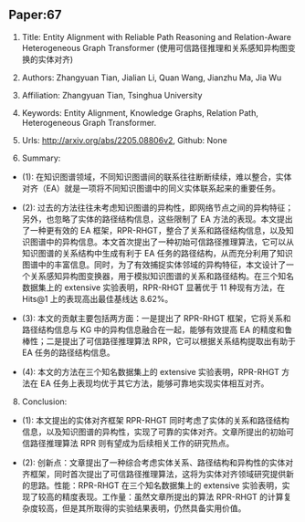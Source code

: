 ## Paper:67




1. Title: Entity Alignment with Reliable Path Reasoning and Relation-Aware Heterogeneous Graph Transformer (使用可信路径推理和关系感知异构图变换的实体对齐)

2. Authors: Zhangyuan Tian, Jialian Li, Quan Wang, Jianzhu Ma, Jia Wu

3. Affiliation: Zhangyuan Tian, Tsinghua University

4. Keywords: Entity Alignment, Knowledge Graphs, Relation Path, Heterogeneous Graph Transformer.

5. Urls: http://arxiv.org/abs/2205.08806v2, Github: None

6. Summary:

- (1): 在知识图谱领域，不同知识图谱间的联系往往断断续续，难以整合，实体对齐（EA）就是一项将不同知识图谱中的同义实体联系起来的重要任务。

- (2): 过去的方法往往未考虑知识图谱的异构性，即网络节点之间的异构特征；另外，也忽略了实体的路径结构信息，这些限制了 EA 方法的表现。本文提出了一种更有效的 EA 框架，RPR-RHGT，整合了关系和路径结构信息，以及知识图谱中的异构信息。本文首次提出了一种初始可信路径推理算法，它可以从知识图谱的关系结构中生成有利于 EA 任务的路径结构，从而充分利用了知识图谱中的丰富信息。同时，为了有效捕捉实体邻域的异构特征，本文设计了一个关系感知异构图变换器，用于模拟知识图谱的关系和路径结构。在三个知名数据集上的 extensive 实验表明，RPR-RHGT 显著优于 11 种现有方法，在 Hits@1 上的表现高出最佳基线达 8.62%。

- (3): 本文的贡献主要包括两方面：一是提出了 RPR-RHGT 框架，它将关系和路径结构信息与 KG 中的异构信息融合在一起，能够有效提高 EA 的精度和鲁棒性；二是提出了可信路径推理算法 RPR，它可以根据关系结构提取出有助于 EA 任务的路径结构信息。

- (4): 本文的方法在三个知名数据集上的 extensive 实验表明，RPR-RHGT 方法在 EA 任务上表现均优于其它方法，能够可靠地实现实体相互对齐。





8. Conclusion:

- (1): 本文提出的实体对齐框架 RPR-RHGT 同时考虑了实体的关系和路径结构信息，以及知识图谱的异构性，实现了可靠的实体对齐。文章所提出的初始可信路径推理算法 RPR 则有望成为后续相关工作的研究热点。

- (2): 创新点：文章提出了一种综合考虑实体关系、路径结构和异构性的实体对齐框架，同时首次提出了可信路径推理算法，这将为实体对齐领域研究提供新的思路。性能：RPR-RHGT 在三个知名数据集上的 extensive 实验表明，实现了较高的精度表现。工作量：虽然文章所提出的算法 RPR-RHGT 的计算复杂度较高，但是其所取得的实验结果表明，仍然具备实用价值。




